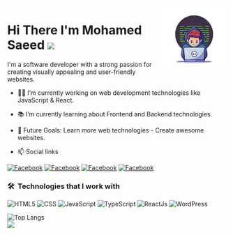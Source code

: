 
<img align="right" src="https://raw.githubusercontent.com/mohamedelkashef15/mohamedelkashef15/main/github-profile.png" width="30%">
<h1>
  Hi There I'm Mohamed Saeed 
  <img src="https://media.giphy.com/media/hvRJCLFzcasrR4ia7z/giphy.gif" width="28">
</h1>
<p>
I'm a software developer with a strong passion for creating visually appealing and user-friendly websites. 
</p>

- 👨‍💻 I’m currently working on web development technologies like JavaScript & React.
- 📚 I’m currently learning about Frontend and Backend technologies.
- 🎯 Future Goals: Learn more web technologies - Create awesome websites.
  
- 📫 Social links
<p>
<a href="https://www.facebook.com/people/Mohamed-Saeed/pfbid02X1tagUZK7eFdERnjjgxj7NTP5QLCHeYkHCUHKeXxrcGSNxVcpwBNP4r7CcaLvqn4l/"><img
    src="https://img.shields.io/badge/-Facebook-3b5998?style=flat&logo=facebook&logoColor=white" alt="Facebook"></a>
<a href="https://www.instagram.com/abomalik873/"><img
    src="https://img.shields.io/badge/-Instagram-d62976?style=flat&logo=instagram&logoColor=white"
    alt="Facebook"></a>
<a href="https://www.youtube.com/@abomalik1220"><img
    src="https://img.shields.io/badge/-YouTube-c4302b?style=flat&logo=youtube&logoColor=white" alt="Facebook"></a>
  <a href="https://www.tiktok.com/@mohamedsaid844"><img
    src="https://img.shields.io/badge/-tiktok-c4302b?style=flat&logo=tiktok&logoColor=white" alt="Facebook"></a>
</p>

### 🛠 &nbsp;Technologies that I work with
![HTML5](https://img.shields.io/badge/-HTML5-000000?style=flat&logo=html5)
![CSS](https://img.shields.io/badge/-CSS-000000?style=flat&logo=css3)
![JavaScript](https://img.shields.io/badge/-JavaScript-000000?style=flat&logo=javascript)
![TypeScript](https://img.shields.io/badge/-TypeScript-000000?style=flat&logo=typescript)
![ReactJs](https://img.shields.io/badge/-ReactJs-000000?style=flat&logo=react)
![WordPress](https://img.shields.io/badge/-WordPress-000000?style=flat&logo=wordpress)

<!-- ![Top Langs](https://github-readme-stats.vercel.app/api/top-langs/?username=mohamedelkashef15&hide_progress=true) -->
![Top Langs](https://github-readme-stats.vercel.app/api/top-langs/?username=MohamedSaeed98&layout=compact)
<br>
<a href="https://komarev.com/ghpvc/?username=MmohamedSaid&style=for-the-badge">
    <img src="https://komarev.com/ghpvc/?username=MmohamedSaid&style=for-the-badge">
</a>
